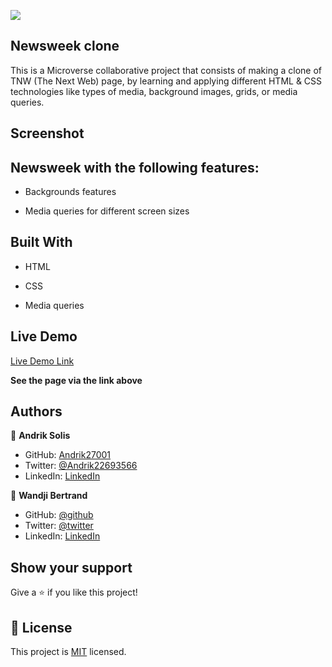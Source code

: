 ![](https://img.shields.io/badge/Microverse-blueviolet)

## Newsweek clone

This is a Microverse collaborative project that consists of making a clone of  TNW (The Next Web) page, by learning and applying different HTML & CSS technologies like types of media, background images, grids, or media queries.

## Screenshot



## Newsweek with the following features:

- Backgrounds features

- Media queries for different screen sizes


## Built With

- HTML

- CSS

- Media queries


## Live Demo

[Live Demo Link](https://admiring-meitner-784e1d.netlify.app/)

**See the page via the link above**


## Authors

👤 **Andrik Solis**

- GitHub: [Andrik27001](https://github.com/Andrik27001)
- Twitter: [@Andrik22693566](https://twitter.com/Andrik22693566)
- LinkedIn: [LinkedIn](https://www.linkedin.com/in/andrik-solis-paniagua-a0ab251b5/)

👤 **Wandji Bertrand**

- GitHub: [@github](https://github.com/wandji20)
- Twitter: [@twitter](https://twitter.com/wandjibertrand)
- LinkedIn: [LinkedIn](linkedin.com/in/wandji-bertrand-5232621b2/)


## Show your support

Give a ⭐️ if you like this project!


## 📝 License

This project is [MIT](LICENSE) licensed.